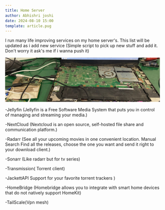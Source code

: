 ```yaml
---
title: Home Server  
author: Abhishri joshi   
date: 2024-08-10 15:00
template: article.pug
---
```


I run many life improving services on my home server's.
This list will be updated as i add new service (Simple script to pick up new stuff and add it. Don't worry it ask's me if i wanna push it)

<span class="more"></span>
![Server](Server.jpeg)

-Jellyfin (Jellyfin is a Free Software Media System that puts you in control of managing and streaming your media.)

-NextCloud (Nextcloud is an open source, self-hosted file share and communication platform.)

-Radarr (See all your upcoming movies in one convenient location. Manual Search Find all the releases, choose the one you want and send it right to your download client.)

-Sonarr (Like radarr but for tv series)

-Transmission( Torrent client)

-JackettAPI Support for your favorite torrent trackers )

-HomeBridge (Homebridge allows you to integrate with smart home devices that do not natively support HomeKit)

-TailScale(Vpn mesh)



